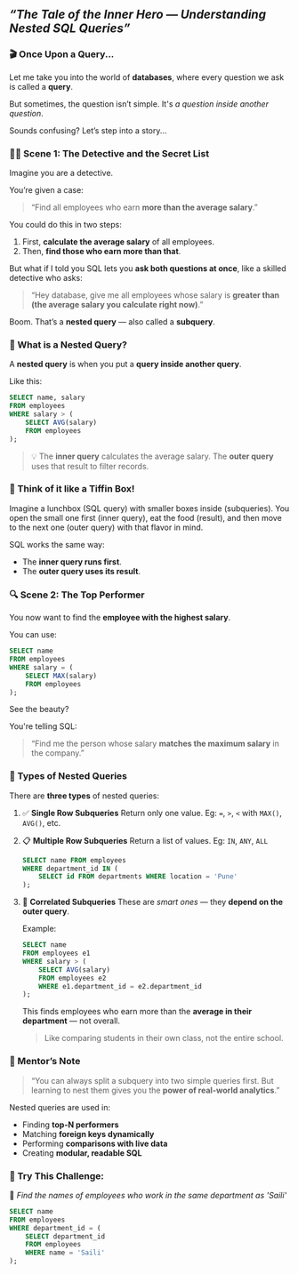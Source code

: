 
##  *“The Tale of the Inner Hero — Understanding Nested SQL Queries”*

### 🎬 Once Upon a Query...

Let me take you into the world of **databases**, where every question we ask is called a **query**.

But sometimes, the question isn’t simple. It's *a question inside another question*.

Sounds confusing? Let’s step into a story...

### 🕵️‍♂️ Scene 1: The Detective and the Secret List

Imagine you are a detective.

You’re given a case:

> “Find all employees who earn **more than the average salary**.”

You could do this in two steps:

1. First, **calculate the average salary** of all employees.
2. Then, **find those who earn more than that**.

But what if I told you SQL lets you **ask both questions at once**, like a skilled detective who asks:

> “Hey database, give me all employees whose salary is **greater than (the average salary you calculate right now)**.”

Boom. That’s a **nested query** — also called a **subquery**.

### 🧠 What is a Nested Query?

A **nested query** is when you put a **query inside another query**.

Like this:

```sql
SELECT name, salary
FROM employees
WHERE salary > (
    SELECT AVG(salary)
    FROM employees
);
```

> 💡 The **inner query** calculates the average salary.
> The **outer query** uses that result to filter records.

### 🍱 Think of it like a Tiffin Box!

Imagine a lunchbox (SQL query) with smaller boxes inside (subqueries). You open the small one first (inner query), eat the food (result), and then move to the next one (outer query) with that flavor in mind.

SQL works the same way:

* The **inner query runs first**.
* The **outer query uses its result**.

### 🔍 Scene 2: The Top Performer

You now want to find the **employee with the highest salary**.

You can use:

```sql
SELECT name
FROM employees
WHERE salary = (
    SELECT MAX(salary)
    FROM employees
);
```

See the beauty?

You're telling SQL:

> “Find me the person whose salary **matches the maximum salary** in the company.”

### 🎯 Types of Nested Queries

There are **three types** of nested queries:

1. ✅ **Single Row Subqueries**
   Return only one value.
   Eg: `=`, `>`, `<` with `MAX()`, `AVG()`, etc.

2. 📋 **Multiple Row Subqueries**
   Return a list of values.
   Eg: `IN`, `ANY`, `ALL`

   ```sql
   SELECT name FROM employees
   WHERE department_id IN (
       SELECT id FROM departments WHERE location = 'Pune'
   );
   ```

3. 🧠 **Correlated Subqueries**
   These are *smart ones* — they **depend on the outer query**.

   Example:

   ```sql
   SELECT name
   FROM employees e1
   WHERE salary > (
       SELECT AVG(salary)
       FROM employees e2
       WHERE e1.department_id = e2.department_id
   );
   ```

   This finds employees who earn more than the **average in their department** — not overall.

   > Like comparing students in their own class, not the entire school.

### 💬 Mentor’s Note

> “You can always split a subquery into two simple queries first. But learning to nest them gives you the **power of real-world analytics**.”

Nested queries are used in:

* Finding **top-N performers**
* Matching **foreign keys dynamically**
* Performing **comparisons with live data**
* Creating **modular, readable SQL**

### 🧪 Try This Challenge:

🧩 *Find the names of employees who work in the same department as 'Saili'*

```sql
SELECT name
FROM employees
WHERE department_id = (
    SELECT department_id
    FROM employees
    WHERE name = 'Saili'
);
```
